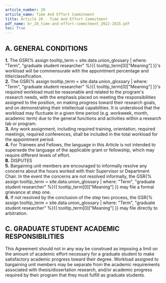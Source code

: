 ```yaml
---
article_number: 28
article_name: Time And Effort Commitment
title: Article 28 - Time And Effort Commitment
pdf_name: br_28_time-and-effort-commitment_2022-2025.pdf
toc: True
---
```



## A. GENERAL CONDITIONS

<div class="lvl2"><b>1.</b> The <span class="tooltip">GSR<span class="tooltip-text">{% assign tooltip_term = site.data.union_glossary | where: "Term", "graduate student researcher" %}{{ tooltip_term[0]["Meaning"] }}</span></span>'s workload will be commensurate with the appointment percentage and title/classification.</div>
<div class="lvl2"><b>2.</b> The <span class="tooltip">GSR<span class="tooltip-text">{% assign tooltip_term = site.data.union_glossary | where: "Term", "graduate student researcher" %}{{ tooltip_term[0]["Meaning"] }}</span></span>'s required workload must be reasonable and related to the program's research needs, with the emphasis placed on meeting the responsibilities assigned to the position, on making progress toward their research goals, and on demonstrating their intellectual capabilities. It is understood that the workload may fluctuate in a given time period (e.g. workweek, month, academic term) due to the general functions and activities within a research lab or program.</div>
<div class="lvl2"><b>3.</b> Any work assignment, including required training, orientation, required meetings, required conferences, shall be included in the total workload for the appointment period.</div>
<div class="lvl2"><b>4.</b> For Trainees and Fellows, the language in this Article is not intended to supersede the language of the applicable grant or fellowship, which may require different levels of effort.</div>
<div class="lvl1"><b>B.</b> DISPUTES</div>
<div class="lvl2"><b>5.</b> Bargaining unit members are encouraged to informally resolve any concerns about the hours worked with their Supervisor or Department Chair. In the event the concerns are not resolved informally, the <span class="tooltip">GSR<span class="tooltip-text">{% assign tooltip_term = site.data.union_glossary | where: "Term", "graduate student researcher" %}{{ tooltip_term[0]["Meaning"] }}</span></span> may file a formal grievance at step one.</div>
<div class="lvl2"><b>6.</b> If not resolved by the conclusion of the step two process, the <span class="tooltip">GSR<span class="tooltip-text">{% assign tooltip_term = site.data.union_glossary | where: "Term", "graduate student researcher" %}{{ tooltip_term[0]["Meaning"] }}</span></span> may file directly to arbitration.</div>

## C. GRADUATE STUDENT ACADEMIC RESPONSIBILITIES

This Agreement should not in any way be construed as imposing a limit on the amount of academic effort necessary for a graduate student to make satisfactory academic progress toward their degree. Workload assigned to bargaining unit members may be separate from the academic requirements associated with thesis/dissertation research, and/or academic progress required by their program that they must fulfill as graduate students.

